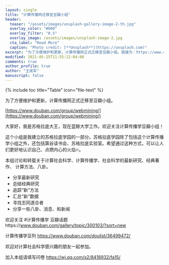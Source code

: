 ```yaml
---
layout: single
title: "计算传播网迁移至豆瓣小组"
header:
  teaser: "/assets/images/unsplash-gallery-image-2-th.jpg"
  overlay_color: "#000"
  overlay_filter: "0.5"
  overlay_image: /assets/images/unsplash-image-2.jpg
  cta_label: "Read More"
  caption: "Photo credit: [**Unsplash**](https://unsplash.com)"
excerpt: "为了方便维护和更新，计算传播网正式迁移至豆瓣小组。链接为：https://www.douban.com/group/webmining/"
modified: 2021-05-25T11:55:22-04:00
comments: true
author_profile: true
author: "王成军"
manuscript: false
---
```


{% include toc title="Table" icon="file-text" %}


为了方便维护和更新，计算传播网正式迁移至豆瓣小组。

[https://www.douban.com/group/webmining/](https://www.douban.com/group/webmining/)

大家好，我是苏格拉底大王，现在蓝鲸大学工作。欢迎关注计算传播学豆瓣小组！

这个小组是我建立的苏格拉底学园的一部分。苏格拉底学园除了包括这个计算传播学小组之外，还包括第谷读书会、苏格拉底实验室。希望通过这种方式，可以让人们更好地认识自己、点燃内心的火焰🔥。

本组讨论和转载关于计算社会科学、计算传播学、社会科学的最新研究、经典著作、 计算方法、八卦。

- 分享最新研究
- 总结经典研究
- 追踪“新”方法
- 汇总“新”数据
- 寻找志同道合者
- 分享一些八卦、消息、和新闻


欢迎关注 #计算传播学 豆瓣话题https://www.douban.com/gallery/topic/300103/?sort=new

计算传播学豆列 https://www.douban.com/doulist/36499472/

欢迎对计算社会科学感兴趣的朋友一起参加。

加入本组请填写问卷 https://wj.qq.com/s2/8418932/fa15/
